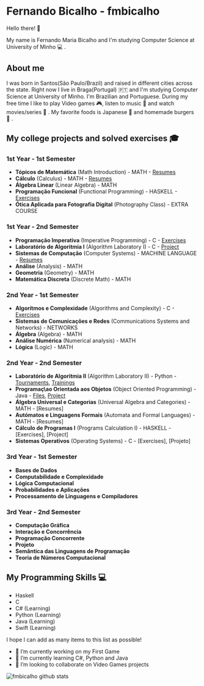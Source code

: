 # Fernando Bicalho - fmbicalho

Hello there! 👋

My name is Fernando Maria Bicalho and I'm studying Computer Science at University of Minho 💻 . 

## About me

I was born in Santos(São Paulo/Brazil) and raised in different cities across the state. Right now I live in Braga(Portugal) 🇵🇹 and I'm studying Computer Science at University of Minho. I'm Brazilian and Portuguese. During my free time I like to play Video games 🎮, listen to music 🎵 and watch movies/series 🍿 . My favorite foods is Japanese 🍣  and homemade burgers 🍔 .


## My college projects and solved exercises 🎓

### 1st Year - 1st Semester

- **Tópicos de Matemática** (Math Introduction) - MATH - [Resumes](https://github.com/fmbicalho/TOPICOS-DE-MATEMATICA)
- **Cálculo** (Calculus) - MATH - [Resumes](https://github.com/fmbicalho/CALCULO)
- **Álgebra Linear** (Linear Algebra) - MATH
- **Programação Funcional** (Functional Programming) - HASKELL - [Exercises](https://github.com/fmbicalho/PROGRAMACAO-FUNCIONAL)
- **Ótica Aplicada para Fotografia Digital** (Photography Class) - EXTRA COURSE


### 1st Year - 2nd Semester

- **Programação Imperativa** (Imperative Programming) - C - [Exercises](https://github.com/fmbicalho/PROGRAMACAO-IMPERATIVA)
- **Laboratório de Algoritmia I** (Algorithm Laboratory I) - C - [Project](https://github.com/fmbicalho/LABORATORIO-ALGORITMIA)
- **Sistemas de Computação** (Computer Systems) - MACHINE LANGUAGE - [Resumes](https://github.com/fmbicalho/SISTEMAS-COMPUTACAO)
- **Análise** (Analysis) - MATH
- **Geometria** (Geometry) - MATH
- **Matemática Discreta** (Discrete Math) - MATH


### 2nd Year - 1st Semester

- **Algorítmos e Complexidade** (Algorithms and Complexity) - C - [Exercises](https://github.com/fmbicalho/ALGORITMOS-E-COPLEXIDADE)
- **Sistemas de Comunicações e Redes** (Communications Systems and Networks) - NETWORKS
- **Álgebra** (Algebra) - MATH
- **Análise Numérica** (Numerical analysis) - MATH
- **Lógica** (Logic) - MATH

### 2nd Year - 2nd Semester

- **Laboratório de Algoritmia II** (Algorithm Laboratory II) - Python - [Tournaments](https://github.com/fmbicalho/LABORATORIO-ALGORITMIA-II), 
                                                                        [Trainings](https://github.com/fmbicalho/LABORATORIO-ALGORITMIA-II)
- **Programaç\ao Orientada aos Objetos** (Object Oriented Programming) - Java - [Files](https://github.com/fmbicalho/PROGRAMACAO-ORIENTADA-OBJETO), 
                                                                                [Project](https://github.com/fmbicalho/PROGRAMACAO-ORIENTADA-OBJETO)
- **Álgebra Universal e Categorias** (Universal Algebra and Categories) - MATH - [Resumes]
- **Autómatos e Linguagens Formais** (Automata and Formal Languages) - MATH - [Resumes]
- **Cálculo de Programas I** (Programs Calculation I) - HASKELL - [Exercises], 
                                                                  [Project]
- **Sistemas Operativos** (Operating Systems) - C - [Exercises], 
                                                    [Projeto]

### 3rd Year - 1st Semester

- **Bases de Dados**
- **Computabilidade e Complexidade**
- **Lógica Computacional**
- **Probabilidades e Aplicações**
- **Processamento de Linguagens e Compiladores**

### 3rd Year - 2nd Semester

- **Computação Gráfica**
- **Interação e Concorrência**
- **Programação Concorrente**
- **Projeto**
- **Semântica das Linguagens de Programação**
- **Teoria de Números Computacional**

## My Programming Skills 💻

- Haskell
- C
- C# (Learning)
- Python (Learning)
- Java (Learning)
- Swift (Learning)

I hope I can add as many items to this list as possible!

- 🔭 I’m currently working on my First Game
- 🌱 I’m currently learning C#, Python and Java
- 👯 I’m looking to collaborate on Video Games projects


![fmbicalho github stats](https://github-readme-stats.vercel.app/api?username=fmbicalho)

